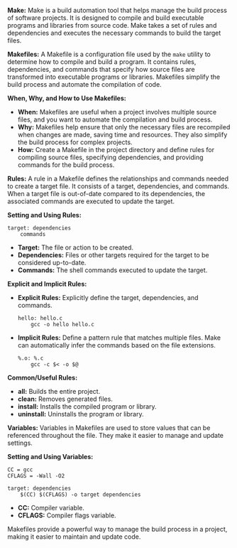 **Make:**
Make is a build automation tool that helps manage the build process of software projects. It is designed to compile and build executable programs and libraries from source code. Make takes a set of rules and dependencies and executes the necessary commands to build the target files.

**Makefiles:**
A Makefile is a configuration file used by the `make` utility to determine how to compile and build a program. It contains rules, dependencies, and commands that specify how source files are transformed into executable programs or libraries. Makefiles simplify the build process and automate the compilation of code.

**When, Why, and How to Use Makefiles:**
- **When:** Makefiles are useful when a project involves multiple source files, and you want to automate the compilation and build process.
- **Why:** Makefiles help ensure that only the necessary files are recompiled when changes are made, saving time and resources. They also simplify the build process for complex projects.
- **How:** Create a Makefile in the project directory and define rules for compiling source files, specifying dependencies, and providing commands for the build process.

**Rules:**
A rule in a Makefile defines the relationships and commands needed to create a target file. It consists of a target, dependencies, and commands. When a target file is out-of-date compared to its dependencies, the associated commands are executed to update the target.

**Setting and Using Rules:**
```make
target: dependencies
    commands
```

- **Target:** The file or action to be created.
- **Dependencies:** Files or other targets required for the target to be considered up-to-date.
- **Commands:** The shell commands executed to update the target.

**Explicit and Implicit Rules:**
- **Explicit Rules:** Explicitly define the target, dependencies, and commands.
  ```make
  hello: hello.c
      gcc -o hello hello.c
  ```
- **Implicit Rules:** Define a pattern rule that matches multiple files. Make can automatically infer the commands based on the file extensions.
  ```make
  %.o: %.c
      gcc -c $< -o $@
  ```

**Common/Useful Rules:**
- **all:** Builds the entire project.
- **clean:** Removes generated files.
- **install:** Installs the compiled program or library.
- **uninstall:** Uninstalls the program or library.

**Variables:**
Variables in Makefiles are used to store values that can be referenced throughout the file. They make it easier to manage and update settings.

**Setting and Using Variables:**
```make
CC = gcc
CFLAGS = -Wall -O2

target: dependencies
    $(CC) $(CFLAGS) -o target dependencies
```

- **CC:** Compiler variable.
- **CFLAGS:** Compiler flags variable.

Makefiles provide a powerful way to manage the build process in a project, making it easier to maintain and update code.
